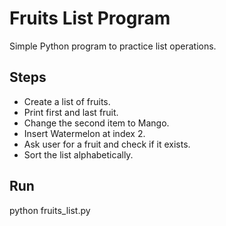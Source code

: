 # Fruits List Program

Simple Python program to practice list operations.

## Steps
- Create a list of fruits.  
- Print first and last fruit.  
- Change the second item to Mango.  
- Insert Watermelon at index 2.  
- Ask user for a fruit and check if it exists.  
- Sort the list alphabetically.  

## Run

python fruits_list.py
